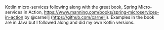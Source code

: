 Kotlin micro-services following along with the great book, Spring Micro-services in Action, https://www.manning.com/books/spring-microservices-in-action by @carnellj (https://github.com/carnellj). 
Examples in the book are in Java but I followed along and did my own Kotlin versions.
